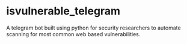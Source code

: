# isvulnerable_telegram
A telegram bot built using python for security researchers to automate scanning for most common web based vulnerabilities.

